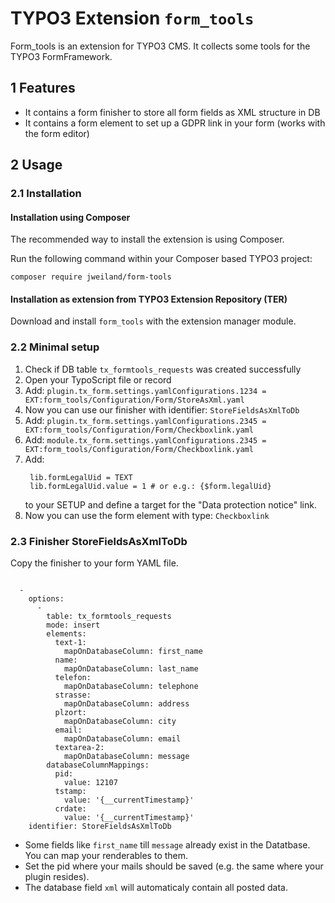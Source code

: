 # TYPO3 Extension `form_tools`

Form_tools is an extension for TYPO3 CMS. It collects some tools for the TYPO3 FormFramework.

## 1 Features

* It contains a form finisher to store all form fields as XML structure in DB
* It contains a form element to set up a GDPR link in your form (works with the form editor)

## 2 Usage

### 2.1 Installation

#### Installation using Composer

The recommended way to install the extension is using Composer.

Run the following command within your Composer based TYPO3 project:

```
composer require jweiland/form-tools
```

#### Installation as extension from TYPO3 Extension Repository (TER)

Download and install `form_tools` with the extension manager module.

### 2.2 Minimal setup

1) Check if DB table `tx_formtools_requests` was created successfully
2) Open your TypoScript file or record
3) Add: `plugin.tx_form.settings.yamlConfigurations.1234 = EXT:form_tools/Configuration/Form/StoreAsXml.yaml`
4) Now you can use our finisher with identifier: `StoreFieldsAsXmlToDb`
5) Add: `plugin.tx_form.settings.yamlConfigurations.2345 = EXT:form_tools/Configuration/Form/Checkboxlink.yaml`
6) Add: `module.tx_form.settings.yamlConfigurations.2345 = EXT:form_tools/Configuration/Form/Checkboxlink.yaml`
7) Add: 
   ```
    lib.formLegalUid = TEXT
    lib.formLegalUid.value = 1 # or e.g.: {$form.legalUid}
   ```
   to your SETUP and define a target for the "Data protection notice" link.
7) Now you can use the form element with type: `Checkboxlink`

### 2.3 Finisher StoreFieldsAsXmlToDb

Copy the finisher to your form YAML file.

```

  -
    options:
      -
        table: tx_formtools_requests
        mode: insert
        elements:
          text-1:
            mapOnDatabaseColumn: first_name
          name:
            mapOnDatabaseColumn: last_name
          telefon:
            mapOnDatabaseColumn: telephone
          strasse:
            mapOnDatabaseColumn: address
          plzort:
            mapOnDatabaseColumn: city
          email:
            mapOnDatabaseColumn: email
          textarea-2:
            mapOnDatabaseColumn: message
        databaseColumnMappings:
          pid:
            value: 12107
          tstamp:
            value: '{__currentTimestamp}'
          crdate:
            value: '{__currentTimestamp}'
    identifier: StoreFieldsAsXmlToDb
```

* Some fields like `first_name` till `message` already exist in the Datatbase. You can map your renderables to them.
* Set the pid where your mails should be saved (e.g. the same where your plugin resides).
* The database field `xml` will automaticaly contain all posted data.